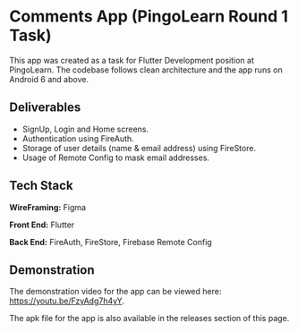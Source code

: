 
# Comments App (PingoLearn Round 1 Task)
This app was created as a task for Flutter Development position at PingoLearn. The codebase follows clean architecture and the app runs on Android 6 and above.




## Deliverables

- SignUp, Login and Home screens.
- Authentication using FireAuth.
- Storage of user details (name & email address) using FireStore.
- Usage of Remote Config to mask email addresses.


## Tech Stack

**WireFraming:** Figma

**Front End:** Flutter

**Back End:** FireAuth, FireStore, Firebase Remote Config


## Demonstration

The demonstration video for the app can be viewed here: https://youtu.be/FzyAdg7h4yY.

The apk file for the app is also available in the releases section of this page.


